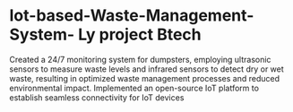 # Iot-based-Waste-Management-System- Ly project Btech
Created a 24/7 monitoring system for dumpsters, employing ultrasonic sensors to measure waste levels and infrared sensors to detect dry or wet waste, resulting in optimized waste management processes and reduced environmental impact.  Implemented an open-source IoT platform to establish seamless connectivity for IoT devices
